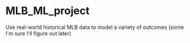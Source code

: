 # MLB_ML_project
Use real-world historical MLB data to model a variety of outcomes (some I'm sure I'll figure out later)
